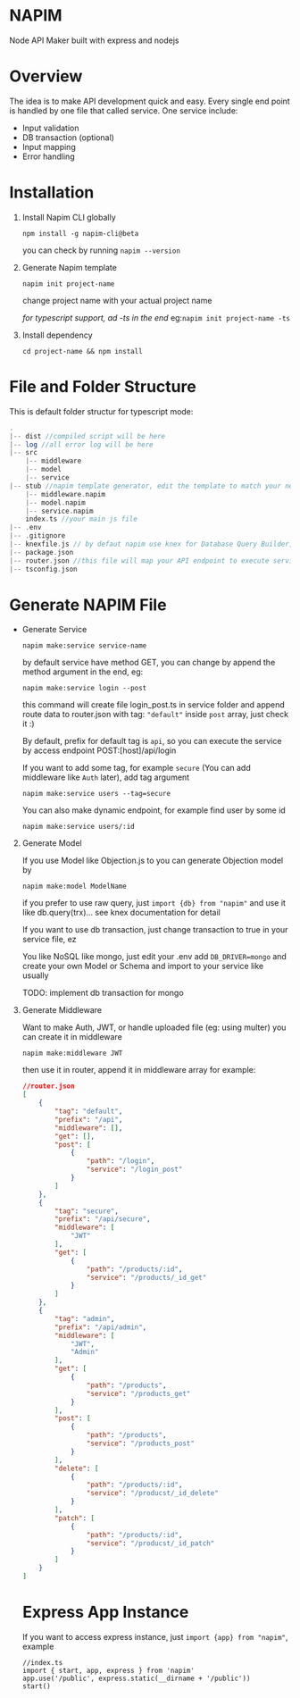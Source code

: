 # NAPIM
Node API Maker built with express and nodejs

# Overview
The idea is to make API development quick and easy. Every single end point is handled by one file that called service. One service include:
- Input validation
- DB transaction (optional)
- Input mapping
- Error handling

# Installation
1. Install Napim CLI globally

    `npm install -g napim-cli@beta`
    
    you can check by running `napim --version`
2. Generate Napim template
    
    `napim init project-name`
    
    change project name with your actual project name
    
    *for typescript support, ad -ts in the end* eg:`napim init project-name -ts`
    
3. Install dependency
  
    `cd project-name && npm install`


# File and Folder Structure
  
This is default folder structur for typescript mode:
``` php
.
|-- dist //compiled script will be here
|-- log //all error log will be here
|-- src
    |-- middleware
    |-- model
    |-- service
|-- stub //napim template generator, edit the template to match your needs
    |-- middleware.napim
    |-- model.napim
    |-- service.napim
    index.ts //your main js file
|-- .env
|-- .gitignore
|-- knexfile.js // by defaut napim use knex for Database Query Builder, delete it if you use nosql like mongo
|-- package.json
|-- router.json //this file will map your API endpoint to execute service file
|-- tsconfig.json
```
# Generate NAPIM File

- Generate Service
    
    `napim make:service service-name`
    
    by default service have method GET, you can change by append the method argument in the end, eg:
    
    `napim make:service login --post`
    
    this command will create file login_post.ts in service folder and append route data to router.json with tag: `"default"` inside `post` array, just check it :)
    
    By default, prefix for default tag is `api`, so you can execute the service by access endpoint POST:[host]/api/login
    
    If you want to add some tag, for example `secure` (You can add middleware like `Auth` later), add tag argument
    
    `napim make:service users --tag=secure`
    
    You can also make dynamic endpoint, for example find user by some id
    
    `napim make:service users/:id`

2. Generate Model
    
    If you use Model like Objection.js to you can generate Objection model by
    
    `napim make:model ModelName`
    
    if you prefer to use raw query, just `import {db} from "napim"` and use it like db.query(trx)... see knex documentation for detail
    
    If you want to use db transaction, just change transaction to true in your service file, ez
    
    You like NoSQL like mongo, just edit your .env add `DB_DRIVER=mongo` and create your own Model or Schema and import to your service like usually
    
    TODO: implement db transaction for mongo
  
3. Generate Middleware
  
    Want to make Auth, JWT, or handle uploaded file (eg: using multer) you can create it in middleware
    
    `napim make:middleware JWT`
    
    then use it in router, append it in middleware array for example:
    
    ``` json
    //router.json
    [
        {
            "tag": "default",
            "prefix": "/api",
            "middleware": [],
            "get": [],
            "post": [
                {
                    "path": "/login",
                    "service": "/login_post"
                }
            ]
        },
        {
            "tag": "secure",
            "prefix": "/api/secure",
            "middleware": [
                "JWT"
            ],
            "get": [
                {
                    "path": "/products/:id",
                    "service": "/products/_id_get"
                }
            ]
        },
        {
            "tag": "admin",
            "prefix": "/api/admin",
            "middleware": [
                "JWT",
                "Admin"
            ],
            "get": [
                {
                    "path": "/products",
                    "service": "/products_get"
                }
            ],
            "post": [
                {
                    "path": "/products",
                    "service": "/products_post"
                }
            ],
            "delete": [
                {
                    "path": "/products/:id",
                    "service": "/producst/_id_delete"
                }
            ],
            "patch": [
                {
                    "path": "/products/:id",
                    "service": "/producst/_id_patch"
                }
            ]
        }
    ]
    ```
    # Express App Instance
    
    If you want to access express instance, just `import {app} from "napim"`, example
    
    ```
    //index.ts
    import { start, app, express } from 'napim'
    app.use('/public', express.static(__dirname + '/public'))
    start()
    ```
    
 
    
    
